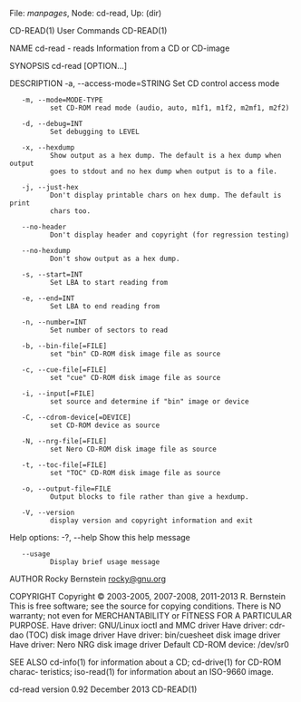 File: *manpages*,  Node: cd-read,  Up: (dir)

CD-READ(1)                       User Commands                      CD-READ(1)



NAME
       cd-read - reads Information from a CD or CD-image

SYNOPSIS
       cd-read [OPTION...]

DESCRIPTION
       -a, --access-mode=STRING
              Set CD control access mode

       -m, --mode=MODE-TYPE
              set CD-ROM read mode (audio, auto, m1f1, m1f2, m2mf1, m2f2)

       -d, --debug=INT
              Set debugging to LEVEL

       -x, --hexdump
              Show output as a hex dump. The default is a hex dump when output
              goes to stdout and no hex dump when output is to a file.

       -j, --just-hex
              Don't display printable chars on hex dump. The default is  print
              chars too.

       --no-header
              Don't display header and copyright (for regression testing)

       --no-hexdump
              Don't show output as a hex dump.

       -s, --start=INT
              Set LBA to start reading from

       -e, --end=INT
              Set LBA to end reading from

       -n, --number=INT
              Set number of sectors to read

       -b, --bin-file[=FILE]
              set "bin" CD-ROM disk image file as source

       -c, --cue-file[=FILE]
              set "cue" CD-ROM disk image file as source

       -i, --input[=FILE]
              set source and determine if "bin" image or device

       -C, --cdrom-device[=DEVICE]
              set CD-ROM device as source

       -N, --nrg-file[=FILE]
              set Nero CD-ROM disk image file as source

       -t, --toc-file[=FILE]
              set "TOC" CD-ROM disk image file as source

       -o, --output-file=FILE
              Output blocks to file rather than give a hexdump.

       -V, --version
              display version and copyright information and exit

   Help options:
       -?, --help
              Show this help message

       --usage
              Display brief usage message

AUTHOR
       Rocky Bernstein <rocky@gnu.org>

COPYRIGHT
       Copyright © 2003-2005, 2007-2008, 2011-2013 R. Bernstein
       This is free software; see the source for copying conditions.  There is
       NO warranty; not even for MERCHANTABILITY or FITNESS FOR  A  PARTICULAR
       PURPOSE.  Have driver: GNU/Linux ioctl and MMC driver Have driver: cdr‐
       dao (TOC) disk image driver Have driver: bin/cuesheet disk image driver
       Have driver: Nero NRG disk image driver Default CD-ROM device: /dev/sr0

SEE ALSO
       cd-info(1)  for  information about a CD; cd-drive(1) for CD-ROM charac‐
       teristics; iso-read(1) for information about an ISO-9660 image.



cd-read version 0.92             December 2013                      CD-READ(1)
